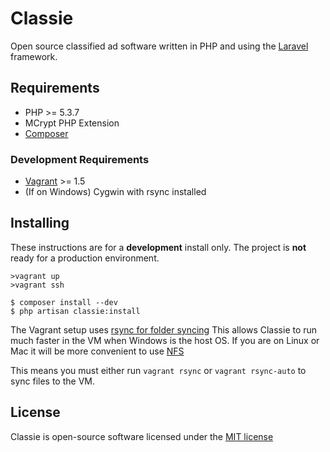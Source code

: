 # Classie

Open source classified ad software written in PHP and using the [Laravel](http://laravel.com/) framework.

## Requirements

* PHP >= 5.3.7
* MCrypt PHP Extension
* [Composer](http://getcomposer.org/)

### Development Requirements

* [Vagrant](http://www.vagrantup.com/) >= 1.5
* (If on Windows) Cygwin with rsync installed

## Installing

These instructions are for a **development** install only. The project is **not** ready for a 
production environment.

    >vagrant up
    >vagrant ssh

    $ composer install --dev
    $ php artisan classie:install

The Vagrant setup uses [rsync for folder syncing](https://docs.vagrantup.com/v2/synced-folders/rsync.html) This allows Classie to run much faster in the VM when Windows is the host OS. If you are on Linux or Mac it will be more convenient to use [NFS](https://docs.vagrantup.com/v2/synced-folders/nfs.html)

This means you must either run `vagrant rsync` or `vagrant rsync-auto` to sync files to the VM.

## License

Classie is open-source software licensed under the [MIT license](http://opensource.org/licenses/MIT)
